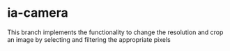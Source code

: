 # ia-camera

This branch implements the functionality to change the resolution and crop an image by selecting and filtering the appropriate pixels
